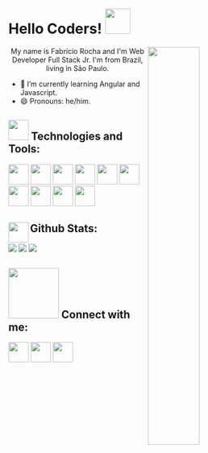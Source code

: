 # Hello Coders! <img  src="https://raw.githubusercontent.com/MartinHeinz/MartinHeinz/master/wave.gif" width = "50">

<img src="https://stories.freepiklabs.com/storage/33985/code-typing-bro-4592.png" width="45%" align="right">

<div size='20px'>
<p align='center' >My name is Fabrício Rocha and I'm Web Developer Full Stack Jr. I'm from Brazil, living in São Paulo.<p>

- 🌱 I’m currently learning Angular and Javascript.
- 😄 Pronouns: he/him.
</div>

  

 ## <img  width = "40px" src="https://media2.giphy.com/media/M3nwJpDEUxkCzVftCi/giphy.gif?cid=ecf05e47vf31qzdnfa1xv00y8amf2qu4fra8wf1agwei9pz3&rid=giphy.gif&ct=s"> Technologies and Tools:
<div>
<img src="https://raw.githubusercontent.com/rahulbanerjee26/githubProfileReadmeGenerator/dede753e9b1dd7e1f5e8f9a9f094b67ecf7781ec/icons/java.svg" width="40px">
<img src="https://raw.githubusercontent.com/rahulbanerjee26/githubProfileReadmeGenerator/dede753e9b1dd7e1f5e8f9a9f094b67ecf7781ec/icons/javascript.svg" width="40px">
<img src="https://raw.githubusercontent.com/rahulbanerjee26/githubProfileReadmeGenerator/dede753e9b1dd7e1f5e8f9a9f094b67ecf7781ec/icons/spring.svg" width="40px">
<img src="https://raw.githubusercontent.com/rahulbanerjee26/githubProfileReadmeGenerator/dede753e9b1dd7e1f5e8f9a9f094b67ecf7781ec/icons/bootstrap.svg" width="40px">
<img src="https://raw.githubusercontent.com/rahulbanerjee26/githubProfileReadmeGenerator/dede753e9b1dd7e1f5e8f9a9f094b67ecf7781ec/icons/html.svg" width="40px">
<img src="https://raw.githubusercontent.com/rahulbanerjee26/githubProfileReadmeGenerator/dede753e9b1dd7e1f5e8f9a9f094b67ecf7781ec/icons/css.svg" width="40px">
<img src="https://raw.githubusercontent.com/rahulbanerjee26/githubProfileReadmeGenerator/dede753e9b1dd7e1f5e8f9a9f094b67ecf7781ec/icons/heroku.svg" width="40px">
<img src="https://raw.githubusercontent.com/rahulbanerjee26/githubProfileReadmeGenerator/dede753e9b1dd7e1f5e8f9a9f094b67ecf7781ec/icons/angularjs.svg" width="40px">
<img src="https://raw.githubusercontent.com/rahulbanerjee26/githubProfileReadmeGenerator/dede753e9b1dd7e1f5e8f9a9f094b67ecf7781ec/icons/mysql.svg" width="40px">
<img src="https://raw.githubusercontent.com/rahulbanerjee26/githubProfileReadmeGenerator/dede753e9b1dd7e1f5e8f9a9f094b67ecf7781ec/icons/git.svg" width="40px">
</div>

## <img  align='left' width = "40px" src="https://media1.giphy.com/media/VdoIFLsMIlwzfKD520/giphy.gif?cid=ecf05e47ncd24l6x3ak9kezdc0iz241ny0jdoh5hbby7r1o2&rid=giphy.gif&ct=s"> Github Stats:
<div>
<img  src = "https://github-readme-stats.vercel.app/api?username=fabricior0cha&show_icons=true&include_all_commits=true&count_private=true&theme=apprentice&hide_border=true&bg_color=0D1117">
<img src = "https://github-readme-stats.vercel.app/api/top-langs?username=fabricior0cha&show_icons=true&include_all_commits=true&count_private=true&theme=apprentice&hide_border=true&bg_color=0D1117&layout=compact">
<img src = "https://github-readme-streak-stats.herokuapp.com/?user=fabricior0cha&theme=black-ice&hide_border=true&stroke=0000&background=0D1117&ring=e05397&fire=e05397&currStreakLabel=e05397">  
</div>

## <img width = "100px" src="https://raw.githubusercontent.com/ShahriarShafin/ShahriarShafin/main/Assets/handshake.gif"> Connect with me:
<div>
<a href="https://www.linkedin.com/in/fabricio-rocha-097392210/"><img src="https://img.icons8.com/color/344/linkedin.png" width="40px"></a>
<a href="https://www.instagram.com/fabricio_r0cha"><img src="https://img.icons8.com/fluency/344/instagram-new.png" width="40px"></a>
<a href="https://www.instagram.com/fabricio_r0cha"><img src="https://img.icons8.com/color/344/gmail--v1.png" width="40px"></a>
</div>
